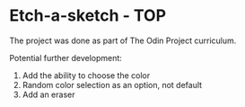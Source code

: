 # Etch-a-sketch - TOP

The project was done as part of The Odin Project curriculum.


Potential further development:

1. Add the ability to choose the color
2. Random color selection as an option, not default
3. Add an eraser

